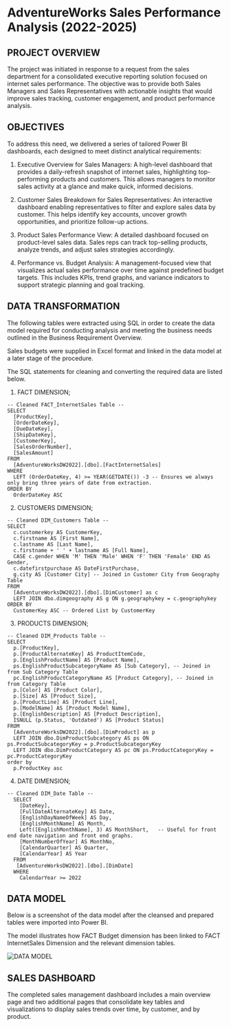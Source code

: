 # AdventureWorks Sales Performance Analysis (2022-2025)

## PROJECT OVERVIEW

The project was initiated in response to a request from the sales department for a consolidated executive reporting solution focused on internet sales performance. The objective was to provide both Sales Managers and Sales Representatives with actionable insights that would improve sales tracking, customer engagement, and product performance analysis.


## OBJECTIVES

To address this need, we delivered a series of tailored Power BI dashboards, each designed to meet distinct analytical requirements:

  1. Executive Overview for Sales Managers: A high-level dashboard that provides a daily-refresh snapshot of internet sales, highlighting top-performing products and customers. This           allows managers to monitor sales activity at a glance and make quick, informed decisions.

  2. Customer Sales Breakdown for Sales Representatives: An interactive dashboard enabling representatives to filter and explore sales data by customer. This helps identify key accounts,      uncover growth opportunities, and prioritize follow-up actions.

  3. Product Sales Performance View: A detailed dashboard focused on product-level sales data. Sales reps can track top-selling products, analyze trends, and adjust sales strategies           accordingly.

  4. Performance vs. Budget Analysis: A management-focused view that visualizes actual sales performance over time against predefined budget targets. This includes KPIs, trend graphs,         and variance indicators to support strategic planning and goal tracking.


## DATA TRANSFORMATION
 The following tables were extracted using SQL in order to create the data model required for conducting analysis and meeting the business needs outlined in the Business Requirement Overview.

 Sales budgets were supplied in Excel format and linked in the data model at a later stage of the procedure.

 The SQL statements for cleaning and converting the required data are listed below.

1. FACT DIMENSION;
```
-- Cleaned FACT_InternetSales Table --
SELECT 
  [ProductKey], 
  [OrderDateKey], 
  [DueDateKey], 
  [ShipDateKey], 
  [CustomerKey],
  [SalesOrderNumber], 
  [SalesAmount]
FROM 
  [AdventureWorksDW2022].[dbo].[FactInternetSales]
WHERE 
  LEFT (OrderDateKey, 4) >= YEAR(GETDATE()) -3 -- Ensures we always only bring three years of date from extraction.
ORDER BY
  OrderDateKey ASC
```

2. CUSTOMERS DIMENSION;
```
-- Cleaned DIM_Customers Table --
SELECT 
  c.customerkey AS CustomerKey,
  c.firstname AS [First Name],
  c.lastname AS [Last Name], 
  c.firstname + ' ' + lastname AS [Full Name],
  CASE c.gender WHEN 'M' THEN 'Male' WHEN 'F' THEN 'Female' END AS Gender,
  c.datefirstpurchase AS DateFirstPurchase,
  g.city AS [Customer City] -- Joined in Customer City from Geography Table
FROM 
  [AdventureWorksDW2022].[dbo].[DimCustomer] as c
  LEFT JOIN dbo.dimgeography AS g ON g.geographykey = c.geographykey 
ORDER BY 
  CustomerKey ASC -- Ordered List by CustomerKey
```

3. PRODUCTS DIMENSION;
```
-- Cleaned DIM_Products Table --
SELECT 
  p.[ProductKey], 
  p.[ProductAlternateKey] AS ProductItemCode,
  p.[EnglishProductName] AS [Product Name], 
  ps.EnglishProductSubcategoryName AS [Sub Category], -- Joined in from Sub Category Table
  pc.EnglishProductCategoryName AS [Product Category], -- Joined in from Category Table 
  p.[Color] AS [Product Color],
  p.[Size] AS [Product Size],
  p.[ProductLine] AS [Product Line],
  p.[ModelName] AS [Product Model Name], 
  p.[EnglishDescription] AS [Product Description], 
  ISNULL (p.Status, 'Outdated') AS [Product Status] 
FROM 
  [AdventureWorksDW2022].[dbo].[DimProduct] as p
  LEFT JOIN dbo.DimProductSubcategory AS ps ON ps.ProductSubcategoryKey = p.ProductSubcategoryKey 
  LEFT JOIN dbo.DimProductCategory AS pc ON ps.ProductCategoryKey = pc.ProductCategoryKey 
order by 
  p.ProductKey asc

```

4. DATE DIMENSION;
```
-- Cleaned DIM_Date Table --
  SELECT 
    [DateKey], 
    [FullDateAlternateKey] AS Date,
    [EnglishDayNameOfWeek] AS Day,
    [EnglishMonthName] AS Month, 
    Left([EnglishMonthName], 3) AS MonthShort,   -- Useful for front end date navigation and front end graphs. 
    [MonthNumberOfYear] AS MonthNo, 
    [CalendarQuarter] AS Quarter, 
    [CalendarYear] AS Year
  FROM 
   [AdventureWorksDW2022].[dbo].[DimDate]
  WHERE 
    CalendarYear >= 2022
```

## DATA MODEL

Below is a screenshot of the data model after the cleansed and prepared tables were imported into Power BI.

The model illustrates how FACT Budget dimension has been linked to FACT InternetSales Dimension and the relevant dimension tables.

![DATA MODEL](https://github.com/user-attachments/assets/3a5c8914-05a0-45a5-a26a-2bd10afef6f9)

## SALES DASHBOARD

The completed sales management dashboard includes a main overview page and two additional pages that consolidate key tables and visualizations to display sales trends over time, by customer, and by product.
